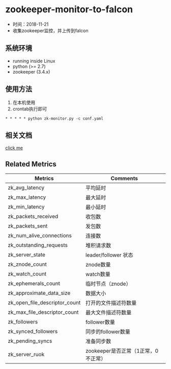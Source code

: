 # zookeeper-monitor-to-falcon
 
- 时间：2018-11-21
- 收集zookeeper监控，并上传到falcon

## 系统环境

- running inside Linux
- python (>= 2.7)
- zookeeper (3.4.x)


## 使用方法
1. 在本机使用
2. crontab执行即可
  ```
* * * * * python zk-monitor.py -c conf.yaml

  ```
## 相关文档
[click me](https://blog.csdn.net/reblue520/article/details/52352689)

## Related Metrics

Metrics | Comments
--- | ---
zk_avg_latency | 平均延时
zk_max_latency | 最大延时
zk_min_latency | 最小延时
zk_packets_received | 收包数  
zk_packets_sent | 发包数
zk_num_alive_connections | 连接数
zk_outstanding_requests | 堆积请求数
zk_server_state | leader/follower 状态
zk_znode_count | znode数量
zk_watch_count | watch数量
zk_ephemerals_count | 临时节点（znode）
zk_approximate_data_size | 数据大小
zk_open_file_descriptor_count | 打开的文件描述符数量
zk_max_file_descriptor_count | 最大文件描述符数量
zk_followers | follower数量
zk_synced_followers | 同步的follower数量
zk_pending_syncs | 准备同步数
zk_server_ruok | zookeeper是否正常（1正常，0不正常）
